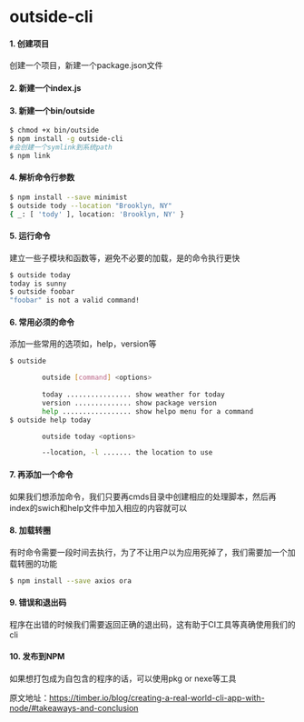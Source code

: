 # outside-cli
#### 1. 创建项目
创建一个项目，新建一个package.json文件
#### 2. 新建一个index.js
#### 3. 新建一个bin/outside
```bash
$ chmod +x bin/outside
$ npm install -g outside-cli
#会创建一个symlink到系统path
$ npm link
```

#### 4. 解析命令行参数
```bash
$ npm install --save minimist
$ outside tody --location "Brooklyn, NY"
{ _: [ 'tody' ], location: 'Brooklyn, NY' }
```

#### 5. 运行命令
建立一些子模块和函数等，避免不必要的加载，是的命令执行更快
```bash
$ outside today
today is sunny
$ outside foobar
"foobar" is not a valid command!
```

#### 6. 常用必须的命令
添加一些常用的选项如，help，version等
```bash
$ outside

        outside [command] <options>
        
        today ................ show weather for today
        version .............. show package version
        help ................. show helpo menu for a command
$ outside help today

        outside today <options>

        --location, -l ....... the location to use

```

#### 7. 再添加一个命令
如果我们想添加命令，我们只要再cmds目录中创建相应的处理脚本，然后再index的swich和help文件中加入相应的内容就可以

#### 8. 加载转圈
有时命令需要一段时间去执行，为了不让用户以为应用死掉了，我们需要加一个加载转圈的功能
```bash
$ npm install --save axios ora
```

#### 9. 错误和退出码
程序在出错的时候我们需要返回正确的退出码，这有助于CI工具等真确使用我们的cli

#### 10. 发布到NPM
如果想打包成为自包含的程序的话，可以使用pkg or nexe等工具

原文地址：https://timber.io/blog/creating-a-real-world-cli-app-with-node/#takeaways-and-conclusion
